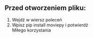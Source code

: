 ## Przed otworzeniem pliku:
1. Wejdź w wiersz poleceń <br />
2. Wpisz pip install moviepy i potwierdź <br />
Miłego korzystania
